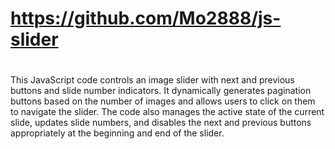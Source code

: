 #  https://github.com/Mo2888/js-slider
#
This JavaScript code controls an image slider with next and previous buttons and slide number indicators. It dynamically generates pagination buttons based on the number of images and allows users to click on them to navigate the slider. The code also manages the active state of the current slide, updates slide numbers, and disables the next and previous buttons appropriately at the beginning and end of the slider.

